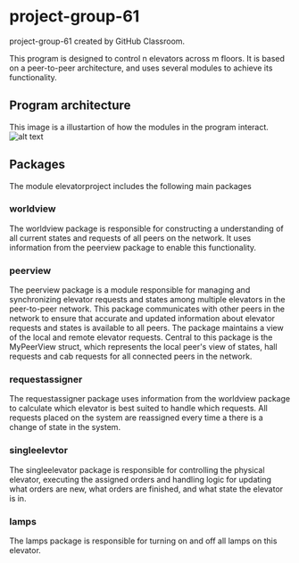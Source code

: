 # project-group-61
project-group-61 created by GitHub Classroom.

This program is designed to control n elevators across m floors. It is based on a peer-to-peer architecture, and uses several modules to achieve its functionality.

## Program architecture
This image is a illustartion of how the modules in the program interact.
![alt text](https://github.com/TTK4145-Students-2023/project-group-61/blob/code-quality/ProgramArchitecture.jpeg)

## Packages
The module elevatorproject includes the following main packages
### worldview
The worldview package is responsible for constructing a understanding of all current states and requests of all peers on the network. It uses information from the peerview package to enable this functionality. 
### peerview
The peerview package is a module responsible for managing and synchronizing elevator requests and states among multiple elevators in the peer-to-peer network. This package communicates with other peers in the network to ensure that accurate and updated information about elevator requests and states is available to all peers. The package maintains a view of the local and remote elevator requests. Central to this package is the MyPeerView struct, which represents the local peer's view of states, hall requests and cab requests for all connected peers in the network.
<!--
The peerview package is responsible for updating a peer's understanding of all other peer’s hall and cab requests. The package represents what this peer knows about all other peers and uses this information to create a mutual understanding between all peers of all requests placed on the network. This module distributes all requests placed on the network using cyclic counters.
-->
### requestassigner
The requestassigner package uses information from the worldview package to calculate which elevator is best suited to handle which requests. All requests placed on the system are reassigned every time a there is a change of state in the system.
### singleelevtor
The singleelevator package is responsible for controlling the physical elevator, executing the assigned orders and handling logic for updating what orders are new, what orders are finished, and what state the elevator is in.
### lamps
The lamps package is responsible for turning on and off all lamps on this elevator. 










